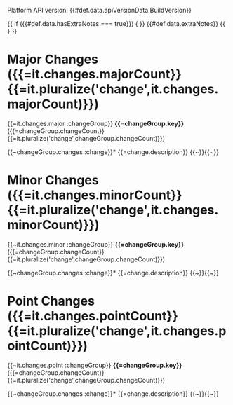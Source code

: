 Platform API version: {{#def.data.apiVersionData.BuildVersion}}

{{ if ({{#def.data.hasExtraNotes === true}}) { }}
{{#def.data.extraNotes}}
{{ } }}
# Major Changes ({{=it.changes.majorCount}} {{=it.pluralize('change',it.changes.majorCount)}})
{{~it.changes.major :changeGroup}}
**{{=changeGroup.key}}** ({{=changeGroup.changeCount}} {{=it.pluralize('change',changeGroup.changeCount)}})

{{~changeGroup.changes :change}}* {{=change.description}}
{{~}}{{~}}

# Minor Changes ({{=it.changes.minorCount}} {{=it.pluralize('change',it.changes.minorCount)}})
{{~it.changes.minor :changeGroup}}
**{{=changeGroup.key}}** ({{=changeGroup.changeCount}} {{=it.pluralize('change',changeGroup.changeCount)}})

{{~changeGroup.changes :change}}* {{=change.description}}
{{~}}{{~}}

# Point Changes ({{=it.changes.pointCount}} {{=it.pluralize('change',it.changes.pointCount)}})
{{~it.changes.point :changeGroup}}
**{{=changeGroup.key}}** ({{=changeGroup.changeCount}} {{=it.pluralize('change',changeGroup.changeCount)}})

{{~changeGroup.changes :change}}* {{=change.description}}
{{~}}{{~}}